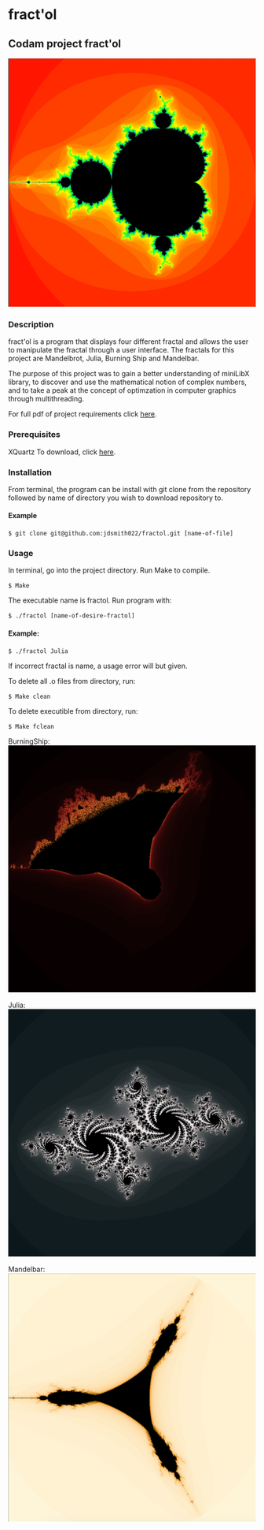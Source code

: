 # fract'ol
## Codam project fract'ol

![Image of Mandelbrot](https://github.com/jdsmith022/fractol/blob/master/pictures/Mandelbrot.png)

### Description
fract'ol is a program that displays four different fractal and allows the user to manipulate the fractal through a user interface. The fractals for this project are Mandelbrot, Julia, Burning Ship and Mandelbar.

The purpose of this project was to gain a better understanding of miniLibX library, to discover and use the mathematical notion of complex numbers, and to take a peak at the concept of optimzation in computer graphics through multithreading.

For full pdf of project requirements click [here](https://github.com/jdsmith022/fractol/blob/master/fract_ol.en.pdf).

### Prerequisites
XQuartz 
To download, click [here](https://www.xquartz.org/).

### Installation

From terminal, the program can be install with git clone from the repository followed by name of directory you wish to download repository to.

#### Example
```
$ git clone git@github.com:jdsmith022/fractol.git [name-of-file]
```

### Usage

In terminal, go into the project directory. Run Make to compile. 
```
$ Make
```
The executable name is fractol. Run program with:
```
$ ./fractol [name-of-desire-fractol]
```

#### Example:
```
$ ./fractol Julia
```

If incorrect fractal is name, a usage error will but given.

To delete all .o files from directory, run:
```
$ Make clean
```
To delete executible from directory, run:
```
$ Make fclean
```

BurningShip:
![Image description](https://github.com/jdsmith022/fractol/blob/master/pictures/BurningShip.png)

Julia: 
![Image description](https://github.com/jdsmith022/fractol/blob/master/pictures/Julia.png)

Mandelbar: 
![Image description](https://github.com/jdsmith022/fractol/blob/master/pictures/Mandelbar.png)
